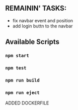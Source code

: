 ## REMAININ' TASKS:
* fix navbar event and position
* add login buttn to the navbar

## Available Scripts

### `npm start`

### `npm test`

### `npm run build`

### `npm run eject`

ADDED DOCKERFILE
